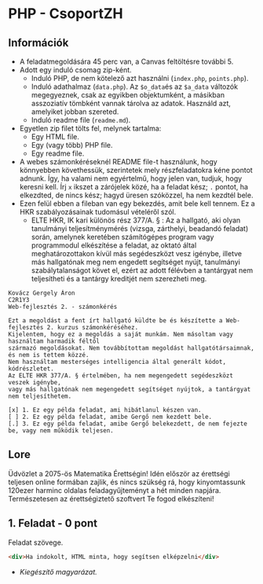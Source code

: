 # PHP - CsoportZH

## Információk
- A feladatmegoldására 45 perc van, a Canvas feltöltésre további 5.
- Adott egy induló csomag zip-ként.
    - Induló PHP, de nem kötelező azt használni (`index.php`, `points.php`).
    - Induló adathalmaz (`data.php`). Az `$o_data`és az `$a_data` változók megegyeznek, csak az egyikben objektumként, a másikban asszoziatív tömbként vannak tárolva az adatok. Használd azt, amelyiket jobban szereted.
    - Induló readme file (`readme.md`).
- Egyetlen zip filet tölts fel, melynek tartalma:
    - Egy HTML file.
    - Egy (vagy több) PHP file.
    - Egy readme file.
- A webes számonkéréseknél README file-t használunk, hogy könnyebben követhessük, szerintetek mely részfeladatokra kéne pontot adnunk. Így, ha valami nem egyértelmű, hogy jelen van, tudjuk, hogy keresni kell. Írj `x` ikszet a zárójelek közé, ha a feladat kész; `.` pontot, ha elkezdted, de nincs kész; hagyd üresen szóközzel, ha nem kezdtél bele.
- Ezen felül ebben a fileban van egy bekezdés, amit bele kell tennem. Ez a HKR szabályozásainak tudomásul vételéről szól.
    - ELTE HKR, IK kari különös rész 377/A. § : Az a hallgató, aki olyan tanulmányi teljesítménymérés (vizsga, zárthelyi, beadandó feladat) során, amelynek keretében számítógépes program vagy programmodul elkészítése a feladat, az oktató által meghatározottakon kívül más segédeszközt vesz igénybe, illetve más hallgatónak meg nem engedett segítséget nyújt, tanulmányi szabálytalanságot követ el, ezért az adott félévben a tantárgyat nem teljesítheti és a tantárgy kreditjét nem szerezheti meg.
```
Kovácz Gergely Áron
C2R1Y3
Web-fejlesztés 2. - számonkérés

Ezt a megoldást a fent írt hallgató küldte be és készítette a Web-fejlesztés 2. kurzus számonkéréséhez.
Kijelentem, hogy ez a megoldás a saját munkám. Nem másoltam vagy használtam harmadik féltől 
származó megoldásokat. Nem továbbítottam megoldást hallgatótársaimnak, és nem is tettem közzé. 
Nem használtam mesterséges intelligencia által generált kódot, kódrészletet.
Az ELTE HKR 377/A. § értelmében, ha nem megengedett segédeszközt veszek igénybe,
vagy más hallgatónak nem megengedett segítséget nyújtok, a tantárgyat nem teljesíthetem.

[x] 1. Ez egy példa feladat, ami hibátlanul készen van.
[ ] 2. Ez egy példa feladat, amibe Gergő nem kezdett bele.
[.] 3. Ez egy példa feladat, amibe Gergő belekezdett, de nem fejezte be, vagy nem működik teljesen.
```

## Lore
Üdvözlet a 2075-ös Matematika Érettségin! Idén először az érettségi teljesen online formában zajlik, és nincs szükség rá, hogy kinyomtassunk 120ezer harminc oldalas feladagyűjteményt a hét minden napjára. Természetesen az érettségiztető szoftvert Te fogod elkészíteni!

## 1. Feladat - 0 pont
Feladat szövege.
```HTML
<div>Ha indokolt, HTML minta, hogy segítsen elképzelni</div>
```
- *Kiegészítő magyarázat.*